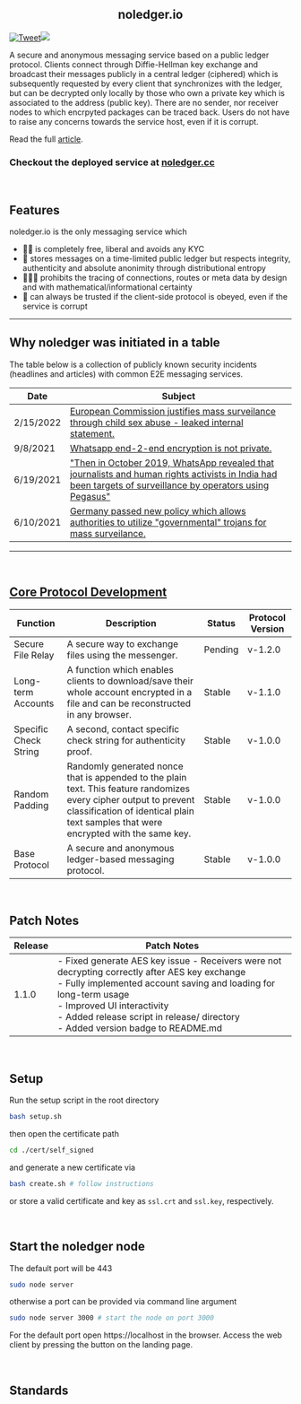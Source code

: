 <h2 align=center><strong><a ref="noledger.io">noledger.io</a></strong></h2> 

<!-- Badges -->
<!-- twitter -->
[![Tweet](https://img.shields.io/twitter/url/http/shields.io.svg?style=social)](https://twitter.com/intent/tweet?text=A%20secure%20and%20anonymous%20messaging%20service%20based%20on%20a%20public%20ledger%20protocol.&url=https://github.com/B0-B/noledger.io&hashtags=noledger,secure,ledger,messenger)<!-- version --><a name="stealth"><img src="https://img.shields.io/badge/Release%20-1.1.0-cyan.svg"/></a>

A secure and anonymous messaging service based on a public ledger protocol. Clients connect through Diffie-Hellman key exchange and broadcast their messages publicly in a central ledger (ciphered) which is subsequently requested by every client that synchronizes with the ledger, but can be decrypted only locally by those who own a private key which is associated to the address (public key). There are no sender, nor receiver nodes to which encrpyted packages can be traced back. Users do not have to raise any concerns towards the service host, even if it is corrupt. 

Read the full [article](https://github.com/B0-B/noledger/main/docs/core/paper.md).

### Checkout the deployed service at [noledger.cc](https://noledger.cc/)

<br>

## Features
noledger.io is the only messaging service which

- 🤲🏽 is completely free, liberal and avoids any KYC
- 📜 stores messages on a time-limited public ledger but respects integrity, authenticity and absolute anonimity through distributional entropy
- 🕵🏽‍♂️ prohibits the tracing of connections, routes or meta data by design and with mathematical/informational certainty 
- 🔐 can always be trusted if the client-side protocol is obeyed, even if the service is corrupt

---

## Why noledger was initiated in a table
The table below is a collection of publicly known security incidents (headlines and articles) with common E2E messaging services. 

| Date | Subject |
|---|---|
|2/15/2022|[European Commission justifies mass surveilance through child sex abuse - leaked internal statement.](https://edri.org/wp-content/uploads/2022/03/2022-03-21-csam-avis-rsb-15-fevrier.pdf)|
|9/8/2021|[Whatsapp end-2-end encryption is not private.](https://arstechnica.com/gadgets/2021/09/whatsapp-end-to-end-encrypted-messages-arent-that-private-after-all/)|
|6/19/2021|["Then in October 2019, WhatsApp revealed that journalists and human rights activists in India had been targets of surveillance by operators using Pegasus"](https://hydnews.net/2021/07/what-is-pegasus-surveillance-and-why-it-needed-full-and-unbiased-investigation/)|
|6/10/2021|[Germany passed new policy which allows authorities to utilize "governmental" trojans for mass surveilance.](https://www.spiegel.de/netzwelt/netzpolitik/bundestag-genehmigt-staatstrojaner-fuer-alle-a-d01006d4-a530-41c9-ad69-21a3990acfa8)|
---

<br>

## [Core Protocol Development](https://github.com/B0-B/noledger/blob/main/docs/development/development.md)
| Function | Description | Status | Protocol Version | 
|---|---|---|---|
| Secure File Relay | A secure way to exchange files using the messenger. | Pending | v-1.2.0 |
| Long-term Accounts | A function which enables clients to download/save their whole account encrypted in a file and can be reconstructed in any browser. | Stable | v-1.1.0 |
| Specific Check String | A second, contact specific check string for authenticity proof. | Stable | v-1.0.0 |
| Random Padding | Randomly generated nonce that is appended to the plain text. This feature randomizes every cipher output to prevent classification of identical plain text samples that were encrypted with the same key. | Stable | v-1.0.0 | 
| Base Protocol | A secure and anonymous ledger-based messaging protocol.  | Stable | v-1.0.0 |

<br>

## Patch Notes
| Release | Patch Notes|
|---|---|
|1.1.0| - Fixed generate AES key issue - Receivers were not decrypting correctly after AES key exchange <br> - Fully implemented account saving and loading for long-term usage <br> - Improved UI interactivity <br> - Added release script in release/ directory <br> - Added version badge to README.md |


<br>

## Setup
Run the setup script in the root directory
```bash
bash setup.sh
```
then open the certificate path
```bash
cd ./cert/self_signed
```
and generate a new certificate via
```bash
bash create.sh # follow instructions
```
or store a valid certificate and key as `ssl.crt` and `ssl.key`, respectively.

<br>

## Start the noledger node
The default port will be 443
```bash
sudo node server
```

otherwise a port can be provided via command line argument
```bash
sudo node server 3000 # start the node on port 3000
```

For the default port open https://localhost in the browser. Access the web client by pressing the button on the landing page.

<br>


## Standards

